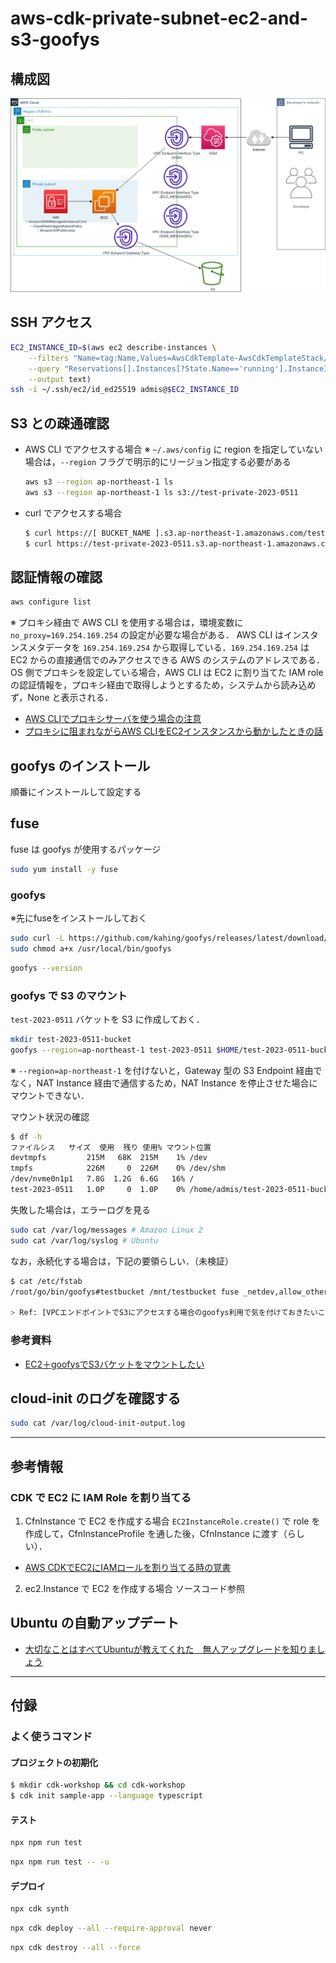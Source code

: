 # aws-cdk-private-subnet-ec2-and-s3-goofys

## 構成図

![](architecture.drawio.png)

## SSH アクセス

```bash
EC2_INSTANCE_ID=$(aws ec2 describe-instances \
    --filters "Name=tag:Name,Values=AwsCdkTemplate-AwsCdkTemplateStack/AwsCdkTemplate-AwsCdkTemplateStack-general_purpose_ec2" \
    --query "Reservations[].Instances[?State.Name=='running'].InstanceId[]" \
    --output text)
ssh -i ~/.ssh/ec2/id_ed25519 admis@$EC2_INSTANCE_ID
```

## S3 との疎通確認

- AWS CLI でアクセスする場合
  ※ `~/.aws/config` に region を指定していない場合は，`--region` フラグで明示的にリージョン指定する必要がある
  ```bash
  aws s3 --region ap-northeast-1 ls
  aws s3 --region ap-northeast-1 ls s3://test-private-2023-0511
  ```
- curl でアクセスする場合
  ```bash
  $ curl https://[ BUCKET_NAME ].s3.ap-northeast-1.amazonaws.com/test.txt
  $ curl https://test-private-2023-0511.s3.ap-northeast-1.amazonaws.com/test.txt
  ```

## 認証情報の確認

```bash
aws configure list
```
※ プロキシ経由で AWS CLI を使用する場合は，環境変数に `no_proxy=169.254.169.254` の設定が必要な場合がある．
AWS CLI はインスタンスメタデータを `169.254.169.254` から取得している．`169.254.169.254` は EC2 からの直接通信でのみアクセスできる AWS のシステムのアドレスである．
OS 側でプロキシを設定している場合，AWS CLI は EC2 に割り当てた IAM role の認証情報を，プロキシ経由で取得しようとするため，システムから読み込めず，None と表示される．

- [AWS CLIでプロキシサーバを使う場合の注意](https://dev.classmethod.jp/articles/aws-cli-iamrole/)
- [プロキシに阻まれながらAWS CLIをEC2インスタンスから動かしたときの話](https://qiita.com/izey0306/items/77bcbb79be1ede95fe6c)

## goofys のインストール

順番にインストールして設定する

## fuse

fuse は goofys が使用するパッケージ

```bash
sudo yum install -y fuse
```

### goofys

※先にfuseをインストールしておく

```bash
sudo curl -L https://github.com/kahing/goofys/releases/latest/download/goofys -o /usr/local/bin/goofys
sudo chmod a+x /usr/local/bin/goofys
```

```bash
goofys --version
```

### goofys で S3 のマウント

`test-2023-0511` バケットを S3 に作成しておく．

```bash
mkdir test-2023-0511-bucket
goofys --region=ap-northeast-1 test-2023-0511 $HOME/test-2023-0511-bucket
```
※ `--region=ap-northeast-1` を付けないと，Gateway 型の S3 Endpoint 経由でなく，NAT Instance 経由で通信するため，NAT Instance を停止させた場合にマウントできない．

マウント状況の確認
```bash
$ df -h
ファイルシス   サイズ  使用  残り 使用% マウント位置
devtmpfs         215M   68K  215M    1% /dev
tmpfs            226M     0  226M    0% /dev/shm
/dev/nvme0n1p1   7.8G  1.2G  6.6G   16% /
test-2023-0511   1.0P     0  1.0P    0% /home/admis/test-2023-0511-bucket
```

失敗した場合は，エラーログを見る
```bash
sudo cat /var/log/messages # Amazon Linux 2
sudo cat /var/log/syslog # Ubuntu
```

なお，永続化する場合は，下記の要領らしい．（未検証）
```bash
$ cat /etc/fstab
/root/go/bin/goofys#testbucket /mnt/testbucket fuse _netdev,allow_other,--dir-mode=0775,--file-mode=0666,--uid=1000,--gid=1000,--region=ap-northeast-1 0 0

> Ref: [VPCエンドポイントでS3にアクセスする場合のgoofys利用で気を付けておきたいこと](https://dev.classmethod.jp/articles/20190208-goofys/)
```

### 参考資料

- [EC2＋goofysでS3バケットをマウントしたい](https://qiita.com/0xmks/items/f1d325ce2de6a805c6f7)

## cloud-init のログを確認する

```bash
sudo cat /var/log/cloud-init-output.log
```

---

## 参考情報

### CDK で EC2 に IAM Role を割り当てる

1. CfnInstance で EC2 を作成する場合
   `EC2InstanceRole.create()` で role を作成して，CfnInstanceProfile を通した後，CfnInstance に渡す（らしい）．
  - [AWS CDKでEC2にIAMロールを割り当てる時の覚書](https://wp-kyoto.net/add-iam-role-to-ec2-instance-by-aws-cdk/)
2. ec2.Instance で EC2 を作成する場合
   ソースコード参照

## Ubuntu の自動アップデート

- [大切なことはすべてUbuntuが教えてくれた　無人アップグレードを知りましょう](https://qiita.com/Brutus/items/b264384361d08b7475f6)

---

## 付録

### よく使うコマンド

#### プロジェクトの初期化

```bash
$ mkdir cdk-workshop && cd cdk-workshop
$ cdk init sample-app --language typescript
```

#### テスト
```bash
npx npm run test
```
```bash
npx npm run test -- -u
```

#### デプロイ
```bash
npx cdk synth
```
```bash
npx cdk deploy --all --require-approval never
```
```bash
npx cdk destroy --all --force
```
